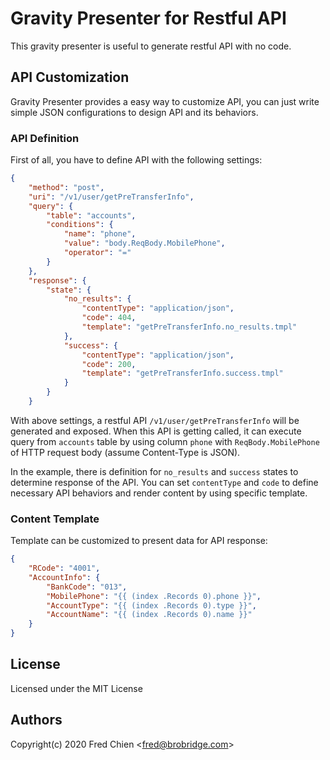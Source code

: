 # Gravity Presenter for Restful API

This gravity presenter is useful to generate restful API with no code.

## API Customization

Gravity Presenter provides a easy way to customize API, you can just write simple JSON configurations to design API and its behaviors.

### API Definition

First of all, you have to define API with the following settings:

```json
{
	"method": "post",
	"uri": "/v1/user/getPreTransferInfo",
	"query": {
		"table": "accounts",
		"conditions": {
			"name": "phone",
			"value": "body.ReqBody.MobilePhone",
			"operator": "="
		}
	},
	"response": {
		"state": {
			"no_results": {
				"contentType": "application/json",
				"code": 404,
				"template": "getPreTransferInfo.no_results.tmpl"
			},
			"success": {
				"contentType": "application/json",
				"code": 200,
				"template": "getPreTransferInfo.success.tmpl"
			}
		}
	}
```

With above settings, a restful API `/v1/user/getPreTransferInfo` will be generated and exposed. When this API is getting called, it can execute query from `accounts` table by using column `phone` with `ReqBody.MobilePhone` of HTTP request body (assume Content-Type is JSON).

In the example, there is definition for `no_results` and `success` states to determine response of the API. You can set `contentType` and `code` to define necessary API behaviors and render content by using specific template.

### Content Template

Template can be customized to present data for API response:

```json
{
	"RCode": "4001",
	"AccountInfo": {
		"BankCode": "013",
		"MobilePhone": "{{ (index .Records 0).phone }}",
		"AccountType": "{{ (index .Records 0).type }}",
		"AccountName": "{{ (index .Records 0).name }}"
	}
}
```

## License

Licensed under the MIT License

## Authors

Copyright(c) 2020 Fred Chien <<fred@brobridge.com>>
